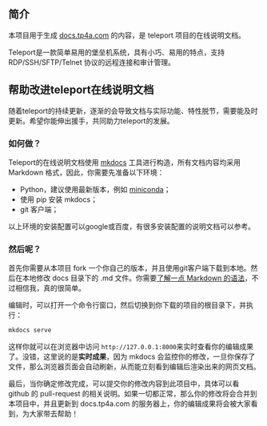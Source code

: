 ## 简介

本项目用于生成 [docs.tp4a.com](http://docs.tp4a.com/) 的内容，是 teleport 项目的在线说明文档。

Teleport是一款简单易用的堡垒机系统，具有小巧、易用的特点，支持 RDP/SSH/SFTP/Telnet 协议的远程连接和审计管理。

## 帮助改进teleport在线说明文档

随着teleport的持续更新，逐渐的会导致文档与实际功能、特性脱节，需要能及时更新。希望你能伸出援手，共同助力teleport的发展。

### 如何做？

Teleport的在线说明文档使用 [mkdocs](https://www.mkdocs.org/) 工具进行构造，所有文档内容均采用 Markdown 格式，因此，你需要先准备以下环境：

- Python，建议使用最新版本，例如 [miniconda](https://conda.io/miniconda.html)；
- 使用 pip 安装 mkdocs；
- git 客户端；

以上环境的安装配置可以google或百度，有很多安装配置的说明文档可以参考。

### 然后呢？

首先你需要从本项目 fork 一个你自己的版本，并且使用git客户端下载到本地。然后在本地修改 docs 目录下的 .md 文件。你需要[了解一点 Markdown 的语法](https://www.jianshu.com/p/191d1e21f7ed)，不过相信我，真的很简单。

编辑时，可以打开一个命令行窗口，然后切换到你下载的项目的根目录下，并执行：

```bash
mkdocs serve
```

这样你就可以在浏览器中访问 `http://127.0.0.1:8000`来实时查看你的编辑成果了。没错，这里说的是**实时成果**，因为 mkdocs 会监控你的修改，一旦你保存了文件，那么浏览器页面会自动刷新，从而能立刻看到编辑后渲染出来的网页文档。

最后，当你确定修改完成，可以提交你的修改内容到此项目中，具体可以看 github 的 pull-request 的相关说明。如果一切都正常，那么你的修改将会合并到本项目中，并且更新到 docs.tp4a.com 的服务器上，你的编辑成果将会被大家看到，为大家带去帮助！